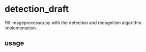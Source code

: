 # detection_draft

Fill imageprocessor.py with the detection and recognition algorithm implementation.

## usage
